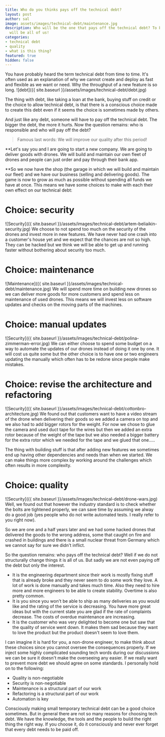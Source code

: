 ```yaml
---
title: Who do you thinks pays off the technical debt?
layout: post
author: sal
image: assets/images/technical-debt/maintenance.jpg
description: Who will be the one that pays off the technical debt? To be honest it
  will be all of us!
categories:
- technical debt
- quality
- what is this thing?
featured: true
hidden: false
---
```


You have probably heard the term technical debt from time to time. It's often used as an explanation of why we cannot create and deploy as fast and flexible as we want or need. Why the throughput of a new feature is so long. 
![debt]({{ site.baseurl }}/assets/images/technical-debt/debt.jpg)

The thing with debt, like taking a loan at the bank, buying stuff on credit or the choice to allow technical debt, is that there is a conscious choice made to create this debt even if it seems the choice is sometimes made by others.

And just like any debt, someone will have to pay off the technical debt. The bigger the debt, the more it hurts. Now the question remains: who is responsible and who will pay off the debt?

> Famous last words: We will improve our quality after this period!

**Let's say you and I are going to start a new company. We are going to deliver goods with drones. We will build and maintain our own fleet of drones and people can just order and pay through their bank app.

**So we now have the shop (the garage in which we will build and maintain our fleet) and we have our business (selling and delivering goods). The game is now to grow as much as possible without spending all funds we have at once. This means we have some choices to make with each their own effect on our technical debt:


# Choice: security
![Security]({{ site.baseurl }}/assets/images/technical-debt/artem-beliaikin-security.jpg)
We choose to not spend too much on the security of the drones and invest more in new features. We have never had one crash into a customer's house yet and we expect that the chances are not so high. They can be hacked but we think we will be able to get up and running faster without bothering about security too much.

# Choice: maintenance
![Maintenance]({{ site.baseurl }}/assets/images/technical-debt/maintenance.jpg)
We will spend more time on building new drones so we can deliver more goods for more customers and spend less on maintenance of used drones. This means we will invest less on software updates and checks on the moving parts of the machines.

# Choice: manual updates
![Security]({{ site.baseurl }}/assets/images/technical-debt/polina-zimmerman-error.jpg)
We can either choose to spend some budget on a way to automate the updates of our drones instead of doing it one by one. It will cost us quite some but the other choice is to have one or two engineers updating the manually which often has to be redone since people make mistakes.

# Choice: revise the architecture and refactoring
![Security]({{ site.baseurl }}/assets/images/technical-debt/cottonbro-architecture.jpg)
We found out that customers want to have a video stream of the drone when delivering their goods so we added a camera on top and we also had to add bigger rotors for the weight. For now we chose to glue the camera and used duct tape for the wires but then we added an extra rotor because of the weight of the tape but we also needed a bigger battery for the extra rotor which we needed for the tape and we glued that one…..

The thing with building stuff is that after adding new features we sometimes end up having other dependencies and needs than when we started. We can make things more complex by working around the challenges which often results in more complexity.

# Choice: quality
![Security]({{ site.baseurl }}/assets/images/technical-debt/drone-wars.jpg)
Well, we found out that however the industry standard is to check whether the bolts are tightened properly, we can save time by assuming we alway do a good job (yes people who do not write automated tests. I really refer to you right now). 

So we are one and a half years later and we had some hacked drones that delivered the goods to the wrong address, some that caught on fire and crashed in buildings and there is a small nuclear threat from Germany which we cannot say for sure we didn't inflict. 

So the question remains: who pays off the technical debt?
Well if we do not structurally change things it is all of us. But sadly we are not even paying off the debt but only the interest. 

* It is the engineering department since their work is mostly fixing stuff that is already broke and they never seem to do some work they love. A lot of work is done manually and takes much time. Also they need to hire more and more engineers to be able to create stability. Overtime is also pretty common.
* It is you since you won't be able to ship as many deliveries as you would like and the rating of the service is decreasing. You have more great ideas but with the current state you are glad if the rate of complaints decrease. The costs of overdue maintenance are increasing.
* It is the customer who was very delighted to become one but saw that the quality of service went down. It makes them sad because they want to love the product but the product doesn't seem to love them.


I can imagine it is hard for you, a non-drone engineer, to make think about these choices since you cannot oversee the consequences properly. If we inject some highly complicated sounding tech words during our discussions we can be sure it doesn't make the overseeing any easier. If we really want to prevent more debt we should agree on some standards. I personally hold on to the following:
* Quality is non-negotiable
* Security is non-negotiable
* Maintenance is a structural part of our work
* Refactoring is a structural part of our work
* Automation is key


Consciously making small temporary technical debt can be a good choice sometimes. But in general there are not so many reasons for choosing tech debt. We have the knowledge, the tools and the people to build the right thing the right way. If you choose it, do it consciously and never ever forget that every debt needs to be paid off.
